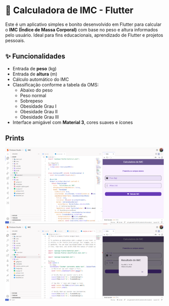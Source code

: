 # 📱 Calculadora de IMC - Flutter

Este é um aplicativo simples e bonito desenvolvido em Flutter para calcular o **IMC (Índice de Massa Corporal)** com base no peso e altura informados pelo usuário. Ideal para fins educacionais, aprendizado de Flutter e projetos pessoais.

## ✨ Funcionalidades

- Entrada de **peso** (kg)
- Entrada de **altura** (m)
- Cálculo automático do IMC
- Classificação conforme a tabela da OMS:
  - Abaixo do peso
  - Peso normal
  - Sobrepeso
  - Obesidade Grau I
  - Obesidade Grau II
  - Obesidade Grau III
- Interface amigável com **Material 3**, cores suaves e ícones

## Prints
![alt text](image.png)
![alt text](image-1.png)
